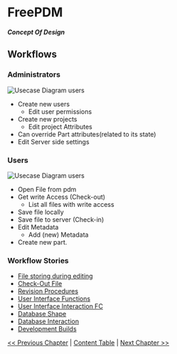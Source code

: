 # FreePDM
***Concept Of Design***

## Workflows

### Administrators
![Usecase Diagram users](FreePDM_CoD-Figures/UC_Admin.png)


- Create new users
  - Edit user permissions
- Create new projects
  - Edit project Attributes
- Can override Part attributes(related to its state)
- Edit Server side settings

### Users

![Usecase Diagram users](FreePDM_CoD-Figures/UC_User.png)

- Open File from pdm
- Get write Access (Check-out)
  - List all files with write access
- Save file locally
- Save file to server (Check-in)
- Edit Metadata
  - Add (new) Metadata
- Create new part.

### Workflow Stories

- [File storing during editing](FreePDM_02-Workflows/01-FileStoringDuringEditing.md)
- [Check-Out File](FreePDM_02-Workflows/02-CheckoutFile.md)
- [Revision Procedures](FreePDM_02-Workflows/03-RevisionProcedures.md)
- [User Interface Functions](FreePDM_02-Workflows/04-UIFunctions.md)
- [User Interface Interaction FC](FreePDM_02-Workflows/05-UIInteractionFC.md)
- [Database Shape](FreePDM_02-Workflows/06-DbShape.md)
- [Database Interaction](FreePDM_02-Workflows/07-DbInteraction.md)
- [Development Builds](FreePDM_02-Workflows/08-DevelopmentBuilds.md)


[<< Previous Chapter](FreePDM_01-RequestedInformation.md) | [Content Table](README.md) | [Next Chapter >>](FreePDM_03-1-Attributes.md)

